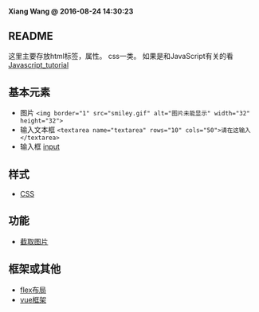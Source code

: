 #### Xiang Wang @ 2016-08-24 14:30:23

## README
这里主要存放html标签，属性。 css一类。 如果是和JavaScript有关的看[Javascript_tutorial](https://github.com/ramwin/javascript_tutorial.git/)

## 基本元素
* 图片
    `<img border="1" src="smiley.gif" alt="图片未能显示" width="32" height="32">`
* 输入文本框
    `<textarea name="textarea" rows="10" cols="50">请在这输入</textarea>`
* 输入框
    [input](./input.md)

## 样式
* [CSS](./css/README.md)


## 功能
* [截取图片](./cropper图片截取.html)


## 框架或其他
* [flex布局](./flex/README.md)
* [vue框架](./vue/README.md)

